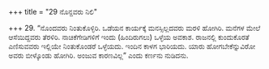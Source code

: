 +++
title = "29 ನೊನ್ದವರು ನಿಲಿ"

+++
29. “ನೊಂದವರು ನಿಂತುಕೊಳ್ಳಿರಿ. ಒಡೆಯನ ಕಾರ್ಯಕ್ಕೆ ಮನಸ್ಸಿಲ್ಲದವರು ಮರಳಿ ಹೋಗಿರಿ. ಮನೆಗಳ ಮೇಲೆ ಆಸೆಯಿದ್ದವರು ತೆರಳಿರಿ.  ನಾಚಿಕೆಗೇಡಿಗಳಿಗೆ ಇಂದು (ಹಿಂದಿರುಗಲು) ಒಳ್ಳೆಯ ಅವಕಾಶ. ರಾಜನಲ್ಲಿ ಕುಂದುಕೊರತೆ ಎಣಿಸುವವರು ಇಲ್ಲಿಯೇ ನಿಂತುಕೊಂಡರೆ ಒಳ್ಳೆಯದು. ಇಂದಿನ ಕಾಳಗ ಭಾರಿಯದು. ಯಾರು ಹೋಗಬೇಕೆನ್ನುವಿರೋ ಅವರು ಬೀಳ್ಕೊಂಡು ಹೋಗಿರಿ. ಅಂಜುವ ಕಾರಣವಿಲ್ಲ” ಎಂದು ಕರ್ಣನು ನುಡಿದನು.